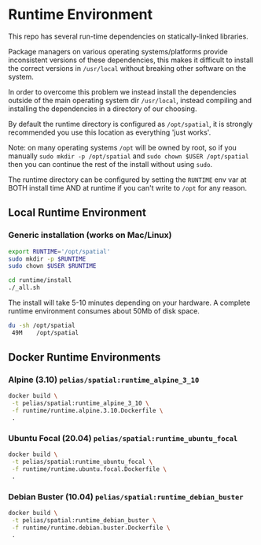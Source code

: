 # Runtime Environment

This repo has several run-time dependencies on statically-linked libraries.

Package managers on various operating systems/platforms provide inconsistent versions of these dependencies, this makes it difficult to install the correct versions in `/usr/local` without breaking other software on the system.

In order to overcome this problem we instead install the dependencies outside of the main operating system dir `/usr/local`, instead compiling and installing the dependencies in a  directory of our choosing.

By default the runtime directory is configured as `/opt/spatial`, it is strongly recommended you use this location as everything 'just works'.

Note: on many operating systems `/opt` will be owned by root, so if you manually `sudo mkdir -p /opt/spatial` and `sudo chown $USER /opt/spatial` then you can continue the rest of the install without using `sudo`.

The runtime directory can be configured by setting the `RUNTIME` env var at BOTH install time AND at runtime if you can't write to `/opt` for any reason.

## Local Runtime Environment

### Generic installation (works on Mac/Linux)

```bash
export RUNTIME='/opt/spatial'
sudo mkdir -p $RUNTIME
sudo chown $USER $RUNTIME

cd runtime/install
./_all.sh
```

The install will take 5-10 minutes depending on your hardware.
A complete runtime environment consumes about 50Mb of disk space.

```bash
du -sh /opt/spatial
 49M	/opt/spatial
```

## Docker Runtime Environments

### Alpine (3.10) `pelias/spatial:runtime_alpine_3_10`

```bash
docker build \
 -t pelias/spatial:runtime_alpine_3_10 \
 -f runtime/runtime.alpine.3.10.Dockerfile \
 .
```

### Ubuntu Focal (20.04) `pelias/spatial:runtime_ubuntu_focal`

```bash
docker build \
 -t pelias/spatial:runtime_ubuntu_focal \
 -f runtime/runtime.ubuntu.focal.Dockerfile \
 .
```

### Debian Buster (10.04) `pelias/spatial:runtime_debian_buster`

```bash
docker build \
 -t pelias/spatial:runtime_debian_buster \
 -f runtime/runtime.debian.buster.Dockerfile \
 .
```

